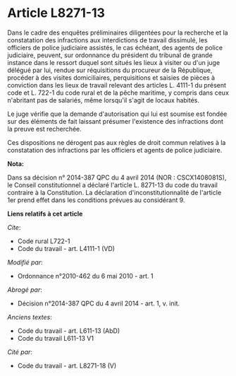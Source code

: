 # Article L8271-13

Dans le cadre des enquêtes préliminaires diligentées pour la recherche et la constatation des infractions aux interdictions
de travail dissimulé, les officiers de police judiciaire assistés, le cas échéant, des agents de police judiciaire, peuvent,
sur ordonnance du président du tribunal de grande instance dans le ressort duquel sont situés les lieux à visiter ou d'un
juge délégué par lui, rendue sur réquisitions du procureur de la République, procéder à des visites domiciliaires,
perquisitions et saisies de pièces à conviction dans les lieux de travail relevant des articles L. 4111-1 du présent code et
L. 722-1 du code rural et de la pêche maritime, y compris dans ceux n'abritant pas de salariés, même lorsqu'il s'agit de
locaux habités.

Le juge vérifie que la demande d'autorisation qui lui est soumise est fondée sur des éléments de fait laissant présumer
l'existence des infractions dont la preuve est recherchée.

Ces dispositions ne dérogent pas aux règles de droit commun relatives à la constatation des infractions par les officiers et
agents de police judiciaire.

**Nota:**

Dans sa décision n° 2014-387 QPC du 4 avril 2014 (NOR : CSCX1408081S), le Conseil constitutionnel a déclaré l'article L.
8271-13 du code du travail contraire à la Constitution. La déclaration d'inconstitutionnalité de l'article 1er prend effet
dans les conditions prévues au considérant 9.

**Liens relatifs à cet article**

_Cite_:

  - Code rural L722-1
  - Code du travail - art. L4111-1 (VD)

_Modifié par_:

  - Ordonnance n°2010-462 du 6 mai 2010 - art. 1

_Abrogé par_:

  - Décision n°2014-387 QPC du 4 avril 2014 - art. 1, v. init.

_Anciens textes_:

  - Code du travail - art. L611-13 (AbD)
  - Code du travail L611-13 V1

_Cité par_:

  - Code du travail - art. L8271-18 (V)
